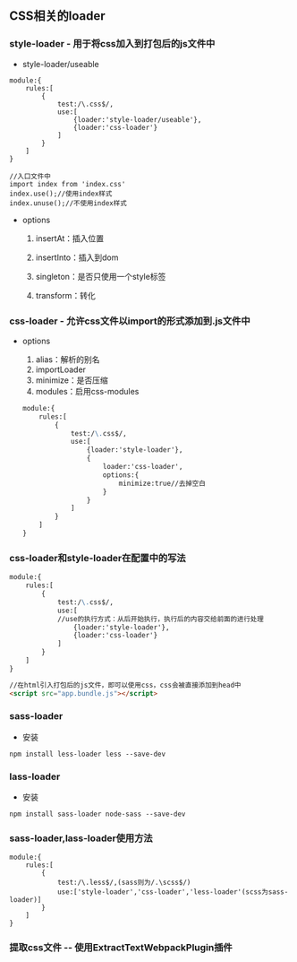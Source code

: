 ## CSS相关的loader

### style-loader - 用于将css加入到打包后的js文件中

* style-loader/useable

```
module:{
    rules:[
        {
            test:/\.css$/,
            use:[
                {loader:'style-loader/useable'},
                {loader:'css-loader'}
            ]
        }
    ]
}

//入口文件中
import index from 'index.css'
index.use();//使用index样式
index.unuse();//不使用index样式
```

* options

  1. insertAt：插入位置

  2. insertInto：插入到dom

  3. singleton：是否只使用一个style标签

  4. transform：转化

### css-loader - 允许css文件以import的形式添加到.js文件中

* options  
  1. alias：解析的别名  
  2. importLoader  
  3. minimize：是否压缩  
  4. modules：启用css-modules

  ```markdown
  module:{
      rules:[
          {
              test:/\.css$/,
              use:[
                  {loader:'style-loader'},
                  {
                      loader:'css-loader',
                      options:{
                          minimize:true//去掉空白
                      }
                  }
              ]
          }
      ]
  }
  ```

### css-loader和style-loader在配置中的写法

```markdown
module:{
    rules:[
        {
            test:/\.css$/,
            use:[
            //use的执行方式：从后开始执行，执行后的内容交给前面的进行处理
                {loader:'style-loader'},
                {loader:'css-loader'}
            ]
        }
    ]
}

//在html引入打包后的js文件，即可以使用css，css会被直接添加到head中
<script src="app.bundle.js"></script>
```

### sass-loader

* 安装

```
npm install less-loader less --save-dev
```

### lass-loader

* 安装

```
npm install sass-loader node-sass --save-dev
```

### sass-loader,lass-loader使用方法

```
module:{
    rules:[
        {
            test:/\.less$/,(sass则为/.\scss$/)
            use:['style-loader','css-loader','less-loader'(scss为sass-loader)]
        }
    ]
}
```

### 提取css文件 -- 使用ExtractTextWebpackPlugin插件



